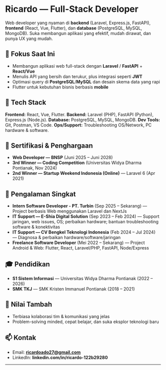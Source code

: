 
# Ricardo — Full-Stack Developer

Web developer yang nyaman di **backend** (Laravel, Express.js, FastAPI), **frontend** (React, Vue, Flutter), dan **database** (PostgreSQL, MySQL, MongoDB). Suka membangun aplikasi yang efektif, mudah dirawat, dan punya UX yang mudah. 

## 🔭 Fokus Saat Ini

* Membangun aplikasi web full-stack dengan **Laravel** / **FastAPI** + **React/Vue**
* Menulis API yang bersih dan terukur, plus integrasi seperti **JWT**
* Optimasi query di **PostgreSQL**/**MySQL** dan desain skema data yang rapi
* Flutter untuk kebutuhan bisnis berbasis **mobile** 

## 🧰 Tech Stack

**Frontend:** React, Vue, Flutter.
**Backend:** Laravel (PHP), FastAPI (Python), Express.js (Node.js).
**Database:** PostgreSQL, MySQL, MongoDB.
**Dev Tools:** Git, Postman, VS Code.
**Ops/Support:** Troubleshooting OS/Network, PC hardware & software.

## 🏅 Sertifikasi & Penghargaan

* **Web Developer — BNSP** (Juni 2025 – Juni 2028)
* **3rd Winner — Coding Competition** (Universitas Widya Dharma Pontianak, Nov 2024)
* **2nd Winner — Startup Weekend Indonesia (Online)** — Laravel 6 (Apr 2021)

## 💼 Pengalaman Singkat

* **Intern Software Developer - PT. Turbin** (Sep 2025 – Sekarang) — Project berbasis Web menggunakan Laravel dan NextJs 
* **IT Support — E-Shia Digital Solution** (Sep 2023 – Feb 2024) — Support jaringan, web issues, OS; perbaikan hardware; bantuan troubleshooting software & konektivitas
* **IT Support — CV Bengkel Teknologi Indonesia** (Feb 2024 – Jul 2024) — Diagnosa & perbaikan hardware/software/jaringan
* **Freelance Software Developer** (Mei 2022 – Sekarang) — Project Android & Web: Flutter, React, Laravel/PHP, FastAPI, Node/Express

## 🎓 Pendidikan

* **S1 Sistem Informasi** — Universitas Widya Dharma Pontianak (2022 – 2026)
* **SMK TKJ** — SMK Kristen Immanuel Pontianak (2018 – 2021)

## 📌 Nilai Tambah

* Terbiasa kolaborasi tim & komunikasi yang jelas
* Problem-solving minded, cepat belajar, dan suka eksplor teknologi baru

## 📫 Kontak

* Email: **[ricardoado27@gmail.com](mailto:ricardoado27@gmail.com)**
* LinkedIn: **linkedin.com/in/ricardo-122b29280**

---

